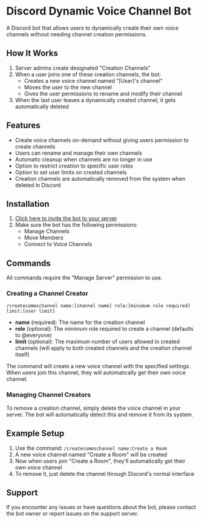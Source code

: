 # Discord Dynamic Voice Channel Bot

A Discord bot that allows users to dynamically create their own voice channels without needing channel creation permissions.

## How It Works

1. Server admins create designated "Creation Channels"
2. When a user joins one of these creation channels, the bot:
   - Creates a new voice channel named "[User]'s channel"
   - Moves the user to the new channel
   - Gives the user permissions to rename and modify their channel
3. When the last user leaves a dynamically created channel, it gets automatically deleted

## Features

- Create voice channels on-demand without giving users permission to create channels
- Users can rename and manage their own channels
- Automatic cleanup when channels are no longer in use
- Option to restrict creation to specific user roles
- Option to set user limits on created channels
- Creation channels are automatically removed from the system when deleted in Discord

## Installation

1. [Click here to invite the bot to your server](https://discord.com/oauth2/authorize?client_id=1345860342349037568&permissions=16778256&integration_type=0&scope=bot)
2. Make sure the bot has the following permissions:
   - Manage Channels
   - Move Members
   - Connect to Voice Channels

## Commands

All commands require the "Manage Server" permission to use.

### Creating a Channel Creator

```
/createcommschannel name:[channel name] role:[minimum role required] limit:[user limit]
```

- **name** (required): The name for the creation channel
- **role** (optional): The minimum role required to create a channel (defaults to @everyone)
- **limit** (optional): The maximum number of users allowed in created channels (will apply to both created channels and the creation channel itself)

The command will create a new voice channel with the specified settings. When users join this channel, they will automatically get their own voice channel.

### Managing Channel Creators

To remove a creation channel, simply delete the voice channel in your server. The bot will automatically detect this and remove it from its system.

## Example Setup

1. Use the command: `/createcommschannel name:Create a Room`
2. A new voice channel named "Create a Room" will be created
3. Now when users join "Create a Room", they'll automatically get their own voice channel
4. To remove it, just delete the channel through Discord's normal interface

## Support

If you encounter any issues or have questions about the bot, please contact the bot owner or report issues on the support server.
